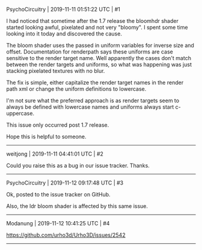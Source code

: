 PsychoCircuitry | 2019-11-11 01:51:22 UTC | #1

I had noticed that sometime after the 1.7 release the bloomhdr shader started looking awful, pixelated and not very "bloomy". I spent some time looking into it today and discovered the cause.

The bloom shader uses the passed in uniform variables for inverse size and offset. Documentation for renderpath says these uniforms are case sensitive to the render target name. Well apparently the cases don't match between the render targets and uniforms, so what was happening was just stacking pixelated textures with no blur.

The fix is simple, either capitalize the render target names in the render path xml or change the uniform definitions to lowercase.

I'm not sure what the preferred approach is as render targets seem to always be defined with lowercase names and uniforms always start c-uppercase.

This issue only occurred post 1.7 release.

Hope this is helpful to someone.

-------------------------

weitjong | 2019-11-11 04:41:01 UTC | #2

Could you raise this as a bug in our issue tracker. Thanks.

-------------------------

PsychoCircuitry | 2019-11-12 09:17:48 UTC | #3

Ok, posted to the issue tracker on GitHub.

Also, the ldr bloom shader is affected by this same issue.

-------------------------

Modanung | 2019-11-12 10:41:25 UTC | #4

https://github.com/urho3d/Urho3D/issues/2542

-------------------------

